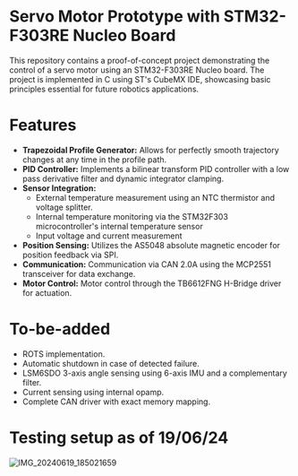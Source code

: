 # Servo Motor Prototype with STM32-F303RE Nucleo Board
This repository contains a proof-of-concept project demonstrating the control of a servo motor using an STM32-F303RE Nucleo board. The project is implemented in C using ST's CubeMX IDE, showcasing basic principles essential for future robotics applications.

# Features
- **Trapezoidal Profile Generator:** Allows for perfectly smooth trajectory changes at any time in the profile path.
- **PID Controller:** Implements a bilinear transform PID controller with a low pass derivative filter and dynamic integrator clamping.
- **Sensor Integration:**
  - External temperature measurement using an NTC thermistor and voltage splitter.
  - Internal temperature monitoring via the STM32F303 microcontroller's internal temperature sensor
  - Input voltage and current measurement
- **Position Sensing:** Utilizes the AS5048 absolute magnetic encoder for position feedback via SPI.
- **Communication:** Communication via CAN 2.0A using the MCP2551 transceiver for data exchange.
- **Motor Control:** Motor control through the TB6612FNG H-Bridge driver for actuation.

# To-be-added
- ROTS implementation.
- Automatic shutdown in case of detected failure.
- LSM6SDO 3-axis angle sensing using 6-axis IMU and a complementary filter.
- Current sensing using internal opamp.
- Complete CAN driver with exact memory mapping.

# Testing setup as of 19/06/24
![IMG_20240619_185021659](https://github.com/DoggeBoi/servo_motor/assets/59169880/0492c42f-4054-40ac-a414-125c2da43139)

